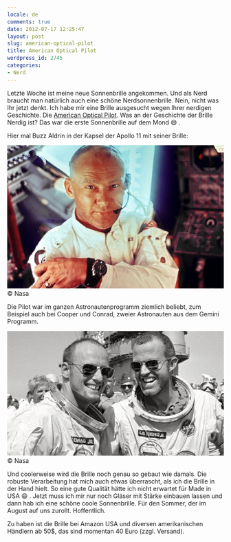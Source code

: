 ```yaml
---
locale: de
comments: true
date: 2012-07-17 12:25:47
layout: post
slug: american-optical-pilot
title: American Optical Pilot
wordpress_id: 2745
categories:
- Nerd
---
```


Letzte Woche ist meine neue Sonnenbrille angekommen. Und als Nerd braucht man
natürlich auch eine schöne Nerdsonnenbrille. Nein, nicht was Ihr jetzt denkt.
Ich habe mir eine Brille ausgesucht wegen Ihrer nerdigen Geschichte. Die
[American Optical Pilot](http://www.aoeyewear.com/Flight_Gear/original_pilot_frames.htm). 
Was an der Geschichte der Brille Nerdig ist? Das war die erste Sonnenbrille auf dem
Mond :smile: . 

Hier mal Buzz Aldrin in der Kapsel der Apollo 11 mit seiner Brille:

[![](/images/2012-07-17-american-optical-pilot/americanoptical1.jpg)](http://nasaimages.org/luna/servlet/detail/nasaNAS~5~5~24316~127702:Apollo-11-LM-Interior?qvq=w4s:/what/Moon/Apollo+11;q:buzz%2Baldrin;lc:NVA2~25~25,NVA2~81~81,NVA2~57~57,NVA2~31~31,NVA2~60~60,NVA2~33~33,NVA2~26~26,NVA2~74~74,NVA2~36~36,NVA2~62~62,NVA2~56~56,NVA2~55~55,NVA2~54~54,NVA2~45~45,NVA2~35~35,NVA2~53~53,NVA2~75~75,NVA2~29~29,NVA2~27~27,NVA2~17~17,NVA2~84~84,NVA2~85~85,NVA2~46~46,NVA2~30~30,NVA2~44~44,NVA2~16~16,NVA2~47~47,NVA2~48~48,NVA2~61~61,NVA2~19~19,NVA2~52~52,NVA2~4~4,NVA2~1~1,nasaNAS~22~22,NVA2~20~20,nasaNAS~8~8,nasaNAS~10~10,NVA2~15~15,nasaNAS~13~13,nasaNAS~5~5,NVA2~18~18,NVA2~23~23,NVA2~8~8,nasaNAS~16~16,nasaNAS~2~2,NVA2~34~34,NVA2~14~14,nasaNAS~7~7,nasaNAS~6~6,NVA2~24~24,NVA2~13~13,nasaNAS~9~9,NASAUpdateNUP~7~7,nasaNAS~4~4,NVA2~58~58,NSVS~3~3,NVA2~9~9,nasaNAS~20~20,nasaNAS~12~12,NVA2~21~21,NVA2~22~22,NVA2~78~78,NVA2~63~63,NVA2~49~49,NVA2~50~50,NVA2~51~51,NVA2~28~28,NVA2~43~43,NVA2~38~38,NVA2~80~80,NVA2~32~32,NVA2~37~37,NVA2~39~39,NVA2~41~41,NVA2~42~42,NVA2~59~59,NVA2~76~76,NVA2~82~82,NVA2~79~79,NVA2~86~86&mi=73&trs=143#)    
&copy; Nasa

Die Pilot war im ganzen Astronautenprogramm ziemlich beliebt, zum Beispiel auch
bei Cooper und Conrad, zweier Astronauten aus dem Gemini Programm.

[![](/images/2012-07-17-american-optical-pilot/americanoptical2.jpg)](http://nasaimages.org/luna/servlet/detail/nasaNAS~5~5~23737~127473:Cooper-and-Conrad-on-Deck?sort=Title%2CDate&qvq=q:Gemini%2Bv;sort:Title%2CDate;lc:NVA2~25~25,NVA2~81~81,NVA2~57~57,NVA2~31~31,NVA2~60~60,NVA2~33~33,NVA2~26~26,NVA2~74~74,NVA2~36~36,NVA2~62~62,NVA2~56~56,NVA2~55~55,NVA2~54~54,NVA2~45~45,NVA2~35~35,NVA2~53~53,NVA2~75~75,NVA2~29~29,NVA2~27~27,NVA2~17~17,NVA2~84~84,NVA2~85~85,NVA2~46~46,NVA2~30~30,NVA2~44~44,NVA2~16~16,NVA2~47~47,NVA2~48~48,NVA2~61~61,NVA2~19~19,NVA2~52~52,NVA2~4~4,NVA2~1~1,nasaNAS~22~22,NVA2~20~20,nasaNAS~8~8,nasaNAS~10~10,NVA2~15~15,nasaNAS~13~13,nasaNAS~5~5,NVA2~18~18,NVA2~23~23,NVA2~8~8,nasaNAS~16~16,nasaNAS~2~2,NVA2~34~34,NVA2~14~14,nasaNAS~7~7,nasaNAS~6~6,NVA2~24~24,NVA2~13~13,nasaNAS~9~9,NASAUpdateNUP~7~7,nasaNAS~4~4,NVA2~58~58,NSVS~3~3,NVA2~9~9,nasaNAS~20~20,nasaNAS~12~12,NVA2~21~21,NVA2~22~22,NVA2~78~78,NVA2~63~63,NVA2~49~49,NVA2~50~50,NVA2~51~51,NVA2~28~28,NVA2~43~43,NVA2~38~38,NVA2~80~80,NVA2~32~32,NVA2~37~37,NVA2~39~39,NVA2~41~41,NVA2~42~42,NVA2~59~59,NVA2~76~76,NVA2~82~82,NVA2~79~79,NVA2~86~86&mi=5&trs=171#)    
&copy; Nasa

Und coolerweise wird die Brille noch genau so gebaut wie damals. Die robuste
Verarbeitung hat mich auch etwas überrascht, als ich die Brille in der Hand
hielt. So eine gute Qualität hätte ich nicht erwartet für Made in USA :smile: .
Jetzt muss ich mir nur noch Gläser mit Stärke einbauen lassen und dann hab ich
eine schöne coole Sonnenbrille. Für den Sommer, der im August auf uns zurollt.
Hoffentlich. 

Zu haben ist die Brille bei Amazon USA und diversen amerikanischen Händlern ab
50$, das sind momentan 40 Euro (zzgl. Versand).
